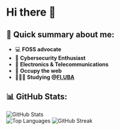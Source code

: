 # Hi there 👋
## 📝 Quick summary about me:
- 💻 **FOSS advocate**
- 🔐 **Cybersecurity Enthusiast** 
- 📡 **Electronics & Telecommunications**    
- 🏴 **Occupy the web**
- 👩🏻‍💻 **Studying @[FI.UBA](https://www.fi.uba.ar/grado/carreras/ingenieria-en-informatica/plan-de-estudios)**
## 📊 GitHub Stats:
 
 ![GitHub Stats](https://github-readme-stats.vercel.app/apiusername=qbixxx&show_icons=true&theme=onedark&include_all_commits=true&count_private=true)  
 ![Top Languages](https://github-readme-stats.vercel.app/api/top-langs/?username=qbixxx&layout=compact&theme=onedark)
![GitHub Streak](https://github-readme-streak-stats.herokuapp.com/?user=qbixxx&theme=onedark)
